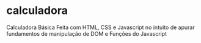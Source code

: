 # calculadora

Calculadora Básica Feita com HTML, CSS e Javascript no intuito de apurar fundamentos de manipulação de DOM e Funções do Javascript
